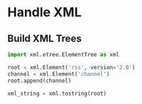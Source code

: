 
# Handle XML

## Build XML Trees

```py
import xml.etree.ElementTree as xml

root = xml.Element('rss', version='2.0')
channel = xml.Element('channel')
root.append(channel)

xml_string = xml.tostring(root)
```
